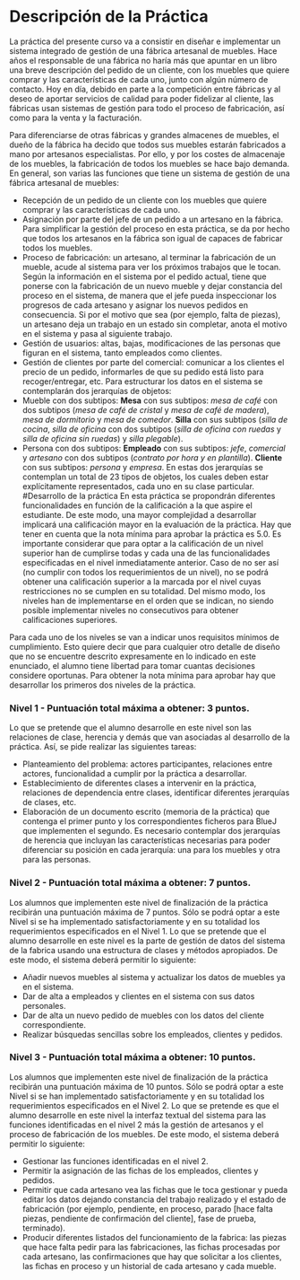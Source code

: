 # Descripción de la Práctica
La práctica del presente curso va a consistir en diseñar e implementar un sistema integrado de gestión de
una fábrica artesanal de muebles. Hace años el responsable de una fábrica no haría más que apuntar en un
libro una breve descripción del pedido de un cliente, con los muebles que quiere comprar y las características
de cada uno, junto con algún número de contacto. Hoy en día, debido en parte a la competición entre
fábricas y al deseo de aportar servicios de calidad para poder fidelizar al cliente, las fábricas usan sistemas
de gestión para todo el proceso de fabricación, así como para la venta y la facturación.

Para diferenciarse de otras fábricas y grandes almacenes de muebles, el dueño de la fábrica ha decido que
todos sus muebles estarán fabricados a mano por artesanos especialistas. Por ello, y por los costes de
almacenaje de los muebles, la fabricación de todos los muebles se hace bajo demanda.
En general, son varias las funciones que tiene un sistema de gestión de una fábrica artesanal de muebles:
- Recepción de un pedido de un cliente con los muebles que quiere comprar y las características de
cada uno.
- Asignación por parte del jefe de un pedido a un artesano en la fábrica. Para simplificar la gestión del
proceso en esta práctica, se da por hecho que todos los artesanos en la fábrica son igual de capaces
de fabricar todos los muebles.
- Proceso de fabricación: un artesano, al terminar la fabricación de un mueble, acude al sistema para
ver los próximos trabajos que le tocan. Según la información en el sistema por el pedido actual, tiene
que ponerse con la fabricación de un nuevo mueble y dejar constancia del proceso en el sistema, de
manera que el jefe pueda inspeccionar los progresos de cada artesano y asignar los nuevos pedidos
en consecuencia. Si por el motivo que sea (por ejemplo, falta de piezas), un artesano deja un trabajo
en un estado sin completar, anota el motivo en el sistema y pasa al siguiente trabajo.
- Gestión de usuarios: altas, bajas, modificaciones de las personas que figuran en el sistema, tanto
empleados como clientes.
- Gestión de clientes por parte del comercial: comunicar a los clientes el precio de un pedido,
informarles de que su pedido está listo para recoger/entregar, etc.
Para estructurar los datos en el sistema se contemplarán dos jerarquías de objetos:
- Mueble con dos subtipos:
**Mesa** con sus subtipos: _mesa de café_ con dos subtipos (_mesa de café de cristal_ y _mesa de
café de madera_), _mesa de dormitorio_ y _mesa de comedor_.
**Silla** con sus subtipos (_silla de cocina_, _silla de oficina_ con dos subtipos (_silla de oficina con
ruedas_ y _silla de oficina sin ruedas_) y _silla plegable_).
- Persona con dos subtipos:
**Empleado** con sus subtipos: _jefe_, _comercial_ y _artesano_ con dos subtipos (_contrato por hora
y en plantilla_).
**Cliente** con sus subtipos: _persona_ y _empresa_.
En estas dos jerarquías se contemplan un total de 23 tipos de objetos, los cuales deben estar explícitamente
representados, cada uno en su clase particular.
#Desarrollo de la práctica
En esta práctica se propondrán diferentes funcionalidades en función de la calificación a la que aspire el
estudiante. De este modo, una mayor complejidad a desarrollar implicará una calificación mayor en la
evaluación de la práctica. Hay que tener en cuenta que la nota mínima para aprobar la práctica es 5.0.
Es importante considerar que para optar a la calificación de un nivel superior han de cumplirse todas y cada
una de las funcionalidades especificadas en el nivel inmediatamente anterior. Caso de no ser así (no cumplir
con todos los requerimientos de un nivel), no se podrá obtener una calificación superior a la marcada por el
nivel cuyas restricciones no se cumplen en su totalidad. Del mismo modo, los niveles han de implementarse
en el orden que se indican, no siendo posible implementar niveles no consecutivos para obtener
calificaciones superiores.

Para cada uno de los niveles se van a indicar unos requisitos mínimos de cumplimiento. Esto quiere decir
que para cualquier otro detalle de diseño que no se encuentre descrito expresamente en lo indicado en este
enunciado, el alumno tiene libertad para tomar cuantas decisiones considere oportunas.
Para obtener la nota mínima para aprobar hay que desarrollar los primeros dos niveles de la práctica.
### Nivel 1 - Puntuación total máxima a obtener: 3 puntos.
Lo que se pretende que el alumno desarrolle en este nivel son las relaciones de clase, herencia y demás que
van asociadas al desarrollo de la práctica. Así, se pide realizar las siguientes tareas:
- Planteamiento del problema: actores participantes, relaciones entre actores, funcionalidad a cumplir por
la práctica a desarrollar.
- Establecimiento de diferentes clases a intervenir en la práctica, relaciones de dependencia entre clases,
identificar diferentes jerarquías de clases, etc.
- Elaboración de un documento escrito (memoria de la práctica) que contenga el primer punto y los
correspondientes ficheros para BlueJ que implementen el segundo.
Es necesario contemplar dos jerarquías de herencia que incluyan las características necesarias para poder
diferenciar su posición en cada jerarquía: una para los muebles y otra para las personas.
### Nivel 2 - Puntuación total máxima a obtener: 7 puntos.  
Los alumnos que implementen este nivel de finalización de la práctica recibirán una puntuación máxima de
7 puntos. Sólo se podrá optar a este Nivel si se ha implementado satisfactoriamente y en su totalidad los
requerimientos especificados en el Nivel 1. Lo que se pretende que el alumno desarrolle en este nivel es la
parte de gestión de datos del sistema de la fabrica usando una estructura de clases y métodos apropiados.
De este modo, el sistema deberá permitir lo siguiente:
- Añadir nuevos muebles al sistema y actualizar los datos de muebles ya en el sistema.
- Dar de alta a empleados y clientes en el sistema con sus datos personales.
- Dar de alta un nuevo pedido de muebles con los datos del cliente correspondiente.
- Realizar búsquedas sencillas sobre los empleados, clientes y pedidos.
### Nivel 3 - Puntuación total máxima a obtener: 10 puntos.  
Los alumnos que implementen este nivel de finalización de la práctica recibirán una puntuación máxima de
10 puntos. Sólo se podrá optar a este Nivel si se han implementado satisfactoriamente y en su totalidad los
requerimientos especificados en el Nivel 2. Lo que se pretende es que el alumno desarrolle en este nivel la
interfaz textual del sistema para las funciones identificadas en el nivel 2 más la gestión de artesanos y el
proceso de fabricación de los muebles. De este modo, el sistema deberá permitir lo siguiente:
- Gestionar las funciones identificadas en el nivel 2.
- Permitir la asignación de las fichas de los empleados, clientes y pedidos.
- Permitir que cada artesano vea las fichas que le toca gestionar y pueda editar los datos dejando
constancia del trabajo realizado y el estado de fabricación (por ejemplo, pendiente, en proceso, parado
[hace falta piezas, pendiente de confirmación del cliente], fase de prueba, terminado).
- Producir diferentes listados del funcionamiento de la fabrica: las piezas que hace falta pedir para las
fabricaciones, las fichas procesadas por cada artesano, las confirmaciones que hay que solicitar a los
clientes, las fichas en proceso y un historial de cada artesano y cada mueble.
